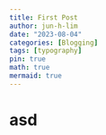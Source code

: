 ```yaml
---
title: First Post
author: jun-h-lim
date: "2023-08-04"
categories: [Blogging]
tags: [typography]
pin: true
math: true
mermaid: true
---
```

<h1 class="mt-5">asd</h1>